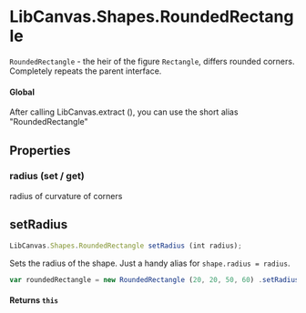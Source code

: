 LibCanvas.Shapes.RoundedRectangle
=================================

`RoundedRectangle` - the heir of the figure `Rectangle`, differs rounded corners. Completely repeats the parent interface.

#### Global

After calling LibCanvas.extract (), you can use the short alias "RoundedRectangle"

## Properties

### radius (set / get)
radius of curvature of corners

## setRadius

```js
LibCanvas.Shapes.RoundedRectangle setRadius (int radius);
```

Sets the radius of the shape. Just a handy alias for `shape.radius = radius`.

```js
var roundedRectangle = new RoundedRectangle (20, 20, 50, 60) .setRadius (5);
```

#### Returns `this`